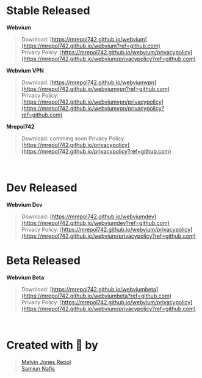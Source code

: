 # Stable Released

**Webvium**
>Download: [https://mrepol742.github.io/webvium](https://mrepol742.github.io/webvium?ref=github.com) <br>
>Privacy Policy: [https://mrepol742.github.io/webvium/privacypolicy](https://mrepol742.github.io/webvium/privacypolicy?ref=github.com)

**Webvium VPN**
>Download: [https://mrepol742.github.io/webviumvpn](https://mrepol742.github.io/webviumvpn?ref=github.com) <br>
>Privacy Policy: [https://mrepol742.github.io/webviumvpn/privacypolicy](https://mrepol742.github.io/webviumvpn/privacypolicy?ref=github.com)

**Mrepol742**
>Download: comming soon
>Privacy Policy: [https://mrepol742.github.io/privacypolicy](https://mrepol742.github.io/privacypolicy?ref=github.com)

<br>

# Dev Released

**Webvium Dev**
>Download: [https://mrepol742.github.io/webviumdev](https://mrepol742.github.io/webviumdev?ref=github.com) <br>
>Privacy Policy: [https://mrepol742.github.io/webvium/privacypolicy](https://mrepol742.github.io/webvium/privacypolicy?ref=github.com)

# Beta Released

**Webvium Beta**
>Download: [https://mrepol742.github.io/webviumbeta](https://mrepol742.github.io/webviumbeta?ref=github.com) <br>
>Privacy Policy: [https://mrepol742.github.io/webvium/privacypolicy](https://mrepol742.github.io/webvium/privacypolicy?ref=github.com)

<br>

# Created with 💝 by

>[Melvin Jones Repol](https://mrepol742.github.io?ref=github.com) <br>
>[Samiun Nafis](https://samiunnafis.github.io?ref=github.com)
